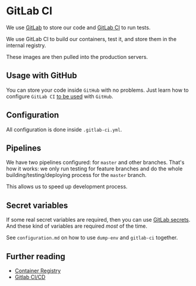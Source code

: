 # GitLab CI

We use [GitLab](https://docs.gitlab.com/ee/README.html) to store our code
and [GitLab CI](https://docs.gitlab.com/ee/ci/) to run tests.

We use GitLab CI to build our containers, test it,
and store them in the internal registry.

These images are then pulled into the production servers.


## Usage with GitHub

You can store your code inside `GitHub` with no problems.
Just learn how to configure `GitLab CI` [to be used](https://about.gitlab.com/features/github/) with `GitHub`.


## Configuration

All configuration is done inside `.gitlab-ci.yml`.


## Pipelines

We have two pipelines configured: for `master` and other branches.
That's how it works: we only run testing for feature branches and do the whole
building/testing/deploying process for the `master` branch.

This allows us to speed up development process.


## Secret variables

If some real secret variables are required, then you can use [GitLab secrets](https://docs.gitlab.com/ee/ci/variables/#secret-variables).
And these kind of variables are required *most* of the time.

See `configuration.md` on how to use `dump-env` and `gitlab-ci` together.


## Further reading

- [Container Registry](https://gitlab.com/help/user/project/container_registry)
- [Gitlab CI/CD](https://about.gitlab.com/features/gitlab-ci-cd/)
